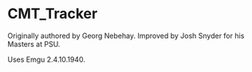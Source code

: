 # CMT_Tracker
Originally authored by Georg Nebehay. Improved by Josh Snyder for his Masters at PSU. 

Uses Emgu 2.4.10.1940.
